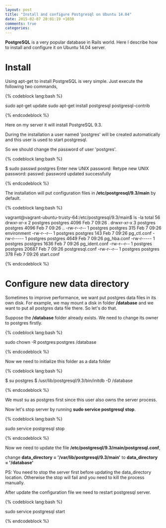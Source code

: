 ```yaml
---
layout: post
title: "Install and configure Postgresql on Ubuntu 14.04"
date: 2015-02-07 20:01:19 +1030
comments: true
categories: 
---
```


**PostgreSQL** is a very popular database in Rails world. Here I describe how to install and configure it on Ubuntu 14.04 server.

# Install
Using apt-get to install PostgreSQL is very simple. Just execute the following two commands,

{% codeblock lang:bash %}

sudo apt-get update
sudo apt-get install postgresql postgresql-contrib

{% endcodeblock %}

Here on my server it will install PostgreSQL 9.3.

During the installation a user named 'postgres' will be created automatically and this user is used to start postgresql.

So we should change the password of user 'postgres'.

{% codeblock lang:bash %}

$ sudo passwd postgres
Enter new UNIX password: 
Retype new UNIX password: 
passwd: password updated successfully

{% endcodeblock %}

The installation will put configuration files in **/etc/postgresql/9.3/main** by default.

{% codeblock lang:bash %}

vagrant@vagrant-ubuntu-trusty-64:/etc/postgresql/9.3/main$ ls -la
total 56
drwxr-xr-x 2 postgres postgres  4096 Feb  7 09:26 .
drwxr-xr-x 3 postgres postgres  4096 Feb  7 09:26 ..
-rw-r--r-- 1 postgres postgres   315 Feb  7 09:26 environment
-rw-r--r-- 1 postgres postgres   143 Feb  7 09:26 pg_ctl.conf
-rw-r----- 1 postgres postgres  4649 Feb  7 09:26 pg_hba.conf
-rw-r----- 1 postgres postgres  1636 Feb  7 09:26 pg_ident.conf
-rw-r--r-- 1 postgres postgres 20687 Feb  7 09:26 postgresql.conf
-rw-r--r-- 1 postgres postgres   378 Feb  7 09:26 start.conf

{% endcodeblock %}

# Configure new data directory

Sometimes to improve performance, we want put postgres data files in its own disk. For example, we may mount a disk in folder **/database** and we want to put all postgres data file there. So let's do that.

Suppose the **/database** folder already exists. We need to change its owner to postgres firstly.

{% codeblock lang:bash %}

sudo chown -R postgres:postgres /database

{% endcodeblock %}

Now we need to initialize this folder as a data folder

{% codeblock lang:bash %}

$ su postgres
$ /usr/lib/postgresql/9.3/bin/initdb -D /database

{% endcodeblock %}

We must su as postgres first since this user also owns the server process.

Now let's stop server by running **sudo service postgresql stop**.

{% codeblock lang:bash %}

sudo service postgresql stop

{% endcodeblock %}

Now we need to update the file **/etc/postgresql/9.3/main/postgresql.conf**, 

change **data_directory = '/var/lib/postgresql/9.3/main'** to **data_directory = '/database'**

PS: You need to stop the server first before updating the data_directory location. Otherwise the stop will fail and you need to kill the process manually.

After update the configuration file we need to restart postgresql server.

{% codeblock lang:bash %}

sudo service postgresql start

{% endcodeblock %}

